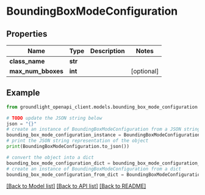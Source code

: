 # BoundingBoxModeConfiguration


## Properties

Name | Type | Description | Notes
------------ | ------------- | ------------- | -------------
**class_name** | **str** |  | 
**max_num_bboxes** | **int** |  | [optional] 

## Example

```python
from groundlight_openapi_client.models.bounding_box_mode_configuration import BoundingBoxModeConfiguration

# TODO update the JSON string below
json = "{}"
# create an instance of BoundingBoxModeConfiguration from a JSON string
bounding_box_mode_configuration_instance = BoundingBoxModeConfiguration.from_json(json)
# print the JSON string representation of the object
print(BoundingBoxModeConfiguration.to_json())

# convert the object into a dict
bounding_box_mode_configuration_dict = bounding_box_mode_configuration_instance.to_dict()
# create an instance of BoundingBoxModeConfiguration from a dict
bounding_box_mode_configuration_from_dict = BoundingBoxModeConfiguration.from_dict(bounding_box_mode_configuration_dict)
```
[[Back to Model list]](../README.md#documentation-for-models) [[Back to API list]](../README.md#documentation-for-api-endpoints) [[Back to README]](../README.md)


